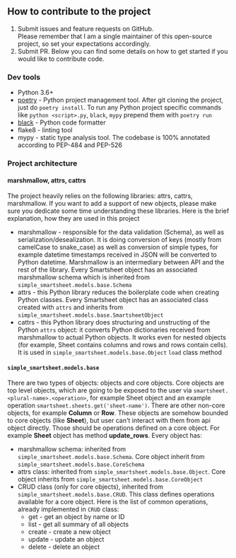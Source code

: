 ## How to contribute to the project
1) Submit issues and feature requests on GitHub.  
Please remember that I am a single maintainer of this open-source project, so set your expectations accordingly.
2) Submit PR. Below you can find some details on how to get started if you would like to contribute code.

### Dev tools
* Python 3.6+
* [poetry](https://github.com/sdispater/poetry) - Python project management tool. After git cloning the project, just do `poetry install`. To run any Python project specific commands like `python <script>.py`, `black`, `mypy` prepend them with `poetry run`
* [black](https://github.com/ambv/black) - Python code formatter
* flake8 - linting tool
* mypy - static type analysis tool. The codebase is 100% annotated according to PEP-484 and PEP-526 

### Project architecture
#### marshmallow, attrs, cattrs
The project heavily relies on the following libraries: attrs, cattrs, marshmallow. If you want to add a support of new objects, please make sure you dedicate some time understanding these libraries. Here is the brief explanation, how they are used in this project
* marshmallow - responsible for the data validation (Schema), as well as serialization/desealization. It is doing conversion of keys (mostly from camelCase to snake_case) as well as conversion of simple types, for example datetime timestamps received in JSON will be converted to Python datetime. Marshmallow is an intermediary between API and the rest of the library. Every Smartsheet object has an associated marshmallow schema which is inherited from `simple_smartsheet.models.base.Schema`
* attrs - this Python library reduces the boilerplate code when creating Python classes. Every Smartsheet object has an associated class created with `attrs` and inherits from `simple_smartsheet.models.base.SmartsheetObject`
* cattrs - this Python library does structuring and unstructing of the Python `attrs` object: it converts Python dictionaries received from marshmallow to actual Python objects. It works even for nested objects (for example, Sheet contains columns and rows and rows contain cells). It is used in `simple_smartsheet.models.base.Object` `load` class method

#### `simple_smartsheet.models.base` 
There are two types of objects: objects and core objects. Core objects are  top level objects, which are going to be exposed to the user via `smartsheet.<plural-name>.<operation>`, for example Sheet object and an example operation `smartsheet.sheets.get('sheet-name')`. There are other non-core objects, for example **Column** or **Row**. These objects are somehow bounded to core objects (like **Sheet**), but user can't interact with them from api object directly. Those should be operations defined on a core object. For example **Sheet** object has method **update_rows**.
Every object has:
 * marshmallow schema: inherited from `simple_smartsheet.models.base.Schema`. Core object inherit from `simple_smartsheet.models.base.CoreSchema`
 * attrs class: inherited from `simple_smartsheet.models.base.Object`. Core object inherits from `simple_smartsheet.models.base.CoreObject`
 * CRUD class (only for core objects), inherited from `simple_smartsheet.models.base.CRUD`. This class defines operations available for a core object. Here is the list of common operations, already implemented in `CRUD` class:
   * get - get an object by name or ID
   * list - get all summary of all objects
   * create - create a new object
   * update - update an object
   * delete - delete an object  
 